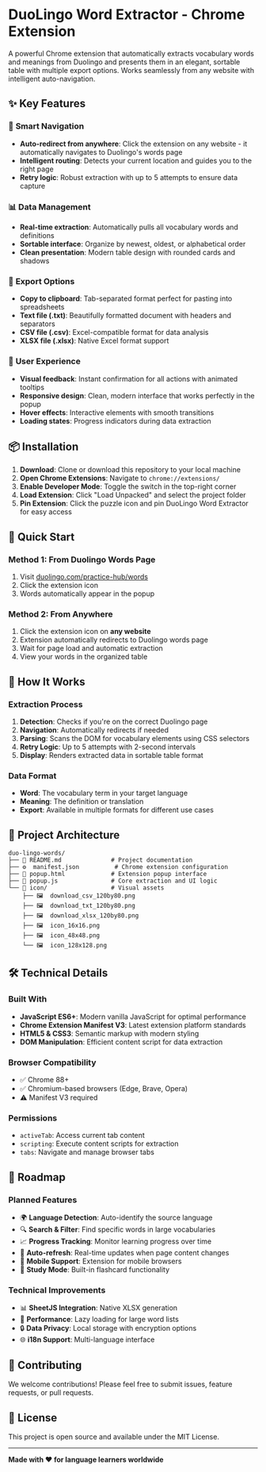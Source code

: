 # DuoLingo Word Extractor - Chrome Extension

A powerful Chrome extension that automatically extracts vocabulary words and meanings from Duolingo and presents them in an elegant, sortable table with multiple export options. Works seamlessly from any website with intelligent auto-navigation.

## ✨ Key Features

### 🚀 **Smart Navigation**
- **Auto-redirect from anywhere**: Click the extension on any website - it automatically navigates to Duolingo's words page
- **Intelligent routing**: Detects your current location and guides you to the right page
- **Retry logic**: Robust extraction with up to 5 attempts to ensure data capture

### 📊 **Data Management**
- **Real-time extraction**: Automatically pulls all vocabulary words and definitions
- **Sortable interface**: Organize by newest, oldest, or alphabetical order
- **Clean presentation**: Modern table design with rounded cards and shadows

### 💾 **Export Options**
- **Copy to clipboard**: Tab-separated format perfect for pasting into spreadsheets
- **Text file (.txt)**: Beautifully formatted document with headers and separators
- **CSV file (.csv)**: Excel-compatible format for data analysis
- **XLSX file (.xlsx)**: Native Excel format support

### 🎨 **User Experience**
- **Visual feedback**: Instant confirmation for all actions with animated tooltips
- **Responsive design**: Clean, modern interface that works perfectly in the popup
- **Hover effects**: Interactive elements with smooth transitions
- **Loading states**: Progress indicators during data extraction

## 📦 Installation

1. **Download**: Clone or download this repository to your local machine
2. **Open Chrome Extensions**: Navigate to `chrome://extensions/`
3. **Enable Developer Mode**: Toggle the switch in the top-right corner
4. **Load Extension**: Click "Load Unpacked" and select the project folder
5. **Pin Extension**: Click the puzzle icon and pin DuoLingo Word Extractor for easy access

## 🚀 Quick Start

### Method 1: From Duolingo Words Page
1. Visit [duolingo.com/practice-hub/words](https://www.duolingo.com/practice-hub/words)
2. Click the extension icon
3. Words automatically appear in the popup

### Method 2: From Anywhere
1. Click the extension icon on **any website**
2. Extension automatically redirects to Duolingo words page
3. Wait for page load and automatic extraction
4. View your words in the organized table

## 🔧 How It Works

### Extraction Process
1. **Detection**: Checks if you're on the correct Duolingo page
2. **Navigation**: Automatically redirects if needed
3. **Parsing**: Scans the DOM for vocabulary elements using CSS selectors
4. **Retry Logic**: Up to 5 attempts with 2-second intervals
5. **Display**: Renders extracted data in sortable table format

### Data Format
- **Word**: The vocabulary term in your target language
- **Meaning**: The definition or translation
- **Export**: Available in multiple formats for different use cases

## 📁 Project Architecture

```
duo-lingo-words/
├── 📄 README.md              # Project documentation
├── ⚙️  manifest.json          # Chrome extension configuration
├── 🎨 popup.html             # Extension popup interface
├── 🧠 popup.js               # Core extraction and UI logic
└── 📁 icon/                  # Visual assets
    ├── 🖼️  download_csv_120by80.png
    ├── 🖼️  download_txt_120by80.png  
    ├── 🖼️  download_xlsx_120by80.png
    ├── 🖼️  icon_16x16.png
    ├── 🖼️  icon_48x48.png
    └── 🖼️  icon_128x128.png
```

## 🛠️ Technical Details

### Built With
- **JavaScript ES6+**: Modern vanilla JavaScript for optimal performance
- **Chrome Extension Manifest V3**: Latest extension platform standards
- **HTML5 & CSS3**: Semantic markup with modern styling
- **DOM Manipulation**: Efficient content script for data extraction

### Browser Compatibility
- ✅ Chrome 88+
- ✅ Chromium-based browsers (Edge, Brave, Opera)
- ⚠️  Manifest V3 required

### Permissions
- `activeTab`: Access current tab content
- `scripting`: Execute content scripts for extraction
- `tabs`: Navigate and manage browser tabs

## 🔮 Roadmap

### Planned Features
- 🌍 **Language Detection**: Auto-identify the source language
- 🔍 **Search & Filter**: Find specific words in large vocabularies  
- 📈 **Progress Tracking**: Monitor learning progress over time
- 🔄 **Auto-refresh**: Real-time updates when page content changes
- 📱 **Mobile Support**: Extension for mobile browsers
- 🎯 **Study Mode**: Built-in flashcard functionality

### Technical Improvements
- 📊 **SheetJS Integration**: Native XLSX generation
- 🚀 **Performance**: Lazy loading for large word lists
- 🔒 **Data Privacy**: Local storage with encryption options
- 🌐 **i18n Support**: Multi-language interface

## 🤝 Contributing

We welcome contributions! Please feel free to submit issues, feature requests, or pull requests.

## 📜 License

This project is open source and available under the MIT License.

---

**Made with ❤️ for language learners worldwide**


